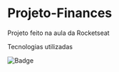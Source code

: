 # Projeto-Finances
Projeto  feito na aula da Rocketseat
<p>Tecnologias utilizadas</p>

![Badge](https://img.shields.io/badge/HTML5-E34F26?style=for-the-badge&logo=html5&logoColor=ghost)
